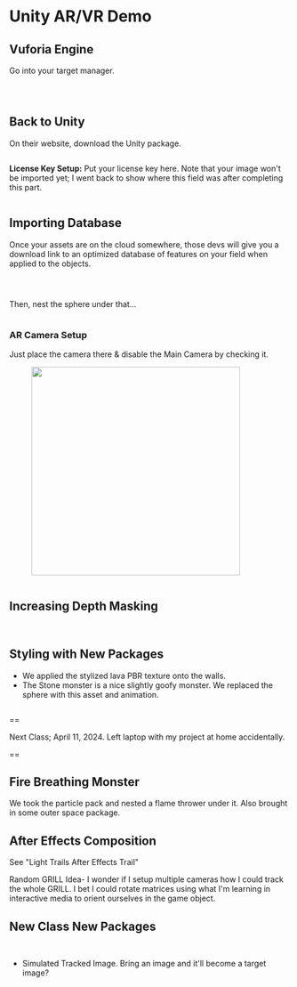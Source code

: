 # Unity AR/VR Demo

## Vuforia Engine

Go into your target manager.

<figure><img src="../../../../.gitbook/assets/image (2) (1) (1) (1) (1) (1) (1) (1) (1) (1) (1) (1) (1) (1).png" alt=""><figcaption></figcaption></figure>

<figure><img src="../../../../.gitbook/assets/image (1) (1) (1) (1) (1) (1) (1) (1) (1) (1) (1) (1) (1) (1) (1) (1) (1) (1) (1) (1) (1) (1) (1) (1) (1) (1) (1) (1).png" alt=""><figcaption></figcaption></figure>

<figure><img src="../../../../.gitbook/assets/image (1) (1) (1) (1) (1) (1) (1) (1) (1) (1) (1) (1) (1) (1) (1) (1) (1) (1) (1) (1) (1) (1) (1) (1) (1) (1) (1).png" alt=""><figcaption></figcaption></figure>

## Back to Unity

On their website, download the Unity package.&#x20;

<figure><img src="../../../../.gitbook/assets/image (3) (1) (1) (1) (1) (1) (1) (1) (1) (1) (1).png" alt=""><figcaption></figcaption></figure>



**License Key Setup:** Put your license key here. Note that your image won't be imported yet; I went back to show where this field was after completing this part.

<figure><img src="../../../../.gitbook/assets/image (10) (1) (1) (1).png" alt=""><figcaption></figcaption></figure>

## Importing Database

Once your assets are on the cloud somewhere, those devs will give you a download link to an optimized database of features on your field when applied to the objects.

<figure><img src="../../../../.gitbook/assets/image (4) (1) (1) (1) (1) (1) (1) (1) (1) (1).png" alt=""><figcaption></figcaption></figure>





<figure><img src="../../../../.gitbook/assets/image (5) (1) (1) (1) (1) (1) (1) (1) (1) (1).png" alt=""><figcaption></figcaption></figure>



<figure><img src="../../../../.gitbook/assets/image (6) (1) (1) (1) (1) (1) (1) (1).png" alt=""><figcaption></figcaption></figure>



Then, nest the sphere under that…

<figure><img src="../../../../.gitbook/assets/image (7) (1) (1) (1) (1).png" alt=""><figcaption></figcaption></figure>

### AR Camera Setup

Just place the camera there & disable the Main Camera by checking it.&#x20;

<figure><img src="../../../../.gitbook/assets/image (9) (1) (1) (1).png" alt="" width="375"><figcaption></figcaption></figure>



<figure><img src="../../../../.gitbook/assets/image (8) (1) (1) (1).png" alt=""><figcaption></figcaption></figure>

## Increasing Depth Masking

<figure><img src="../../../../.gitbook/assets/image (11) (1).png" alt=""><figcaption></figcaption></figure>

<figure><img src="../../../../.gitbook/assets/image (12) (1).png" alt=""><figcaption></figcaption></figure>

## Styling with New Packages

* We applied the stylized lava PBR texture onto the walls.
* The Stone monster is a nice slightly goofy monster. We replaced the sphere with this asset and animation.

<figure><img src="../../../../.gitbook/assets/CleanShot 2024-04-09 at 10.35.08@2x.png" alt=""><figcaption></figcaption></figure>



\==

Next Class; April 11, 2024. Left laptop with my project at home accidentally.

\==

## Fire Breathing Monster

We took the particle pack and nested a flame thrower under it. Also brought in some outer space package.

## After Effects Composition

See "Light Trails After Effects Trail"

Random GRILL Idea- I wonder if I setup multiple cameras how I could track the whole GRILL. I bet I could rotate matrices using what I'm learning in interactive media to orient ourselves in the game object.

## New Class New Packages

<figure><img src="../../../../.gitbook/assets/CleanShot 2024-04-16 at 09.49.57@2x.png" alt=""><figcaption></figcaption></figure>

<figure><img src="../../../../.gitbook/assets/CleanShot 2024-04-16 at 09.58.36@2x.png" alt=""><figcaption></figcaption></figure>

* Simulated Tracked Image. Bring an image and it'll become a target image?

